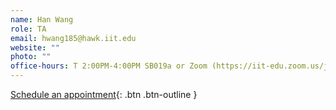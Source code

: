 ```yaml
---
name: Han Wang
role: TA
email: hwang185@hawk.iit.edu
website: ""
photo: ""
office-hours: T 2:00PM-4:00PM SB019a or Zoom (https://iit-edu.zoom.us/j/3628910972?pwd=NkR4bG9hRlJZcU1ya0pZR1dKcGdDdz09)
---
```


[Schedule an appointment](#mailto:hwang185@hawk.iit.edu){: .btn .btn-outline }

